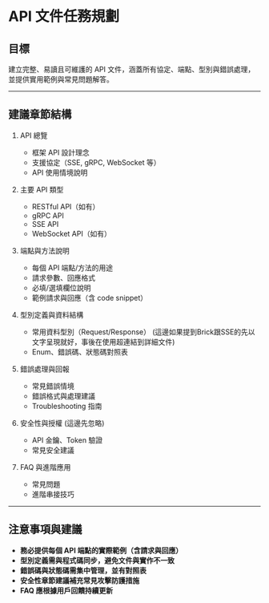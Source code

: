 # API 文件任務規劃

## 目標
建立完整、易讀且可維護的 API 文件，涵蓋所有協定、端點、型別與錯誤處理，並提供實用範例與常見問題解答。

---

## 建議章節結構

1. API 總覽
   - 框架 API 設計理念
   - 支援協定（SSE, gRPC, WebSocket 等）
   - API 使用情境說明

2. 主要 API 類型
   - RESTful API（如有）
   - gRPC API
   - SSE API
   - WebSocket API（如有）

3. 端點與方法說明
   - 每個 API 端點/方法的用途
   - 請求參數、回應格式
   - 必填/選填欄位說明
   - 範例請求與回應（含 code snippet）

4. 型別定義與資料結構
   - 常用資料型別（Request/Response） (這邊如果提到Brick跟SSE的先以文字呈現就好，事後在使用超連結到詳細文件)
   - Enum、錯誤碼、狀態碼對照表

5. 錯誤處理與回報
   - 常見錯誤情境
   - 錯誤格式與處理建議
   - Troubleshooting 指南

6. 安全性與授權 (這邊先忽略)
   - API 金鑰、Token 驗證
   - 常見安全建議

7. FAQ 與進階應用
   - 常見問題
   - 進階串接技巧

---

## 注意事項與建議

- **務必提供每個 API 端點的實際範例（含請求與回應）**
- **型別定義需與程式碼同步，避免文件與實作不一致**
- **錯誤碼與狀態碼需集中管理，並有對照表**
- **安全性章節建議補充常見攻擊防護措施**
- **FAQ 應根據用戶回饋持續更新**